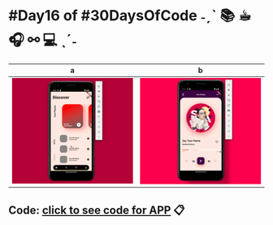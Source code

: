 
#  #Day16 of  #30DaysOfCode  ˗ˏˋ 📚 ☕︎ 🎧 ⚯ 💻 ˎˊ˗ 

| a |     b      |
| ----- | ------ |
|   ![project work video](./video/img1.png)     |   ![project work video](./video/img2.png)     |
 




## Code: [click to see code for APP](/day16/code/temp/) 📋
 
 
 



